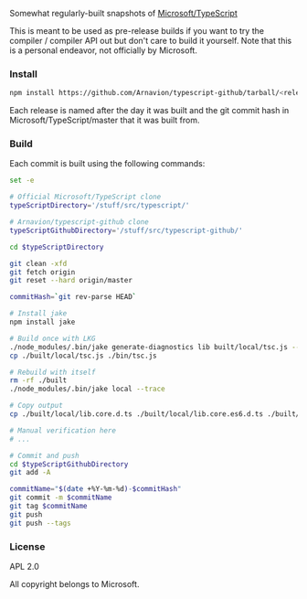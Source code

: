 Somewhat regularly-built snapshots of [Microsoft/TypeScript](https://github.com/Microsoft/TypeScript)

This is meant to be used as pre-release builds if you want to try the compiler / compiler API out but don't care to build it yourself. Note that this is a personal endeavor, not officially by Microsoft.


### Install

``` sh
npm install https://github.com/Arnavion/typescript-github/tarball/<release name>
```

Each release is named after the day it was built and the git commit hash in Microsoft/TypeScript/master that it was built from.


### Build

Each commit is built using the following commands:

```sh
set -e

# Official Microsoft/TypeScript clone
typeScriptDirectory='/stuff/src/typescript/'

# Arnavion/typescript-github clone
typeScriptGithubDirectory='/stuff/src/typescript-github/'

cd $typeScriptDirectory

git clean -xfd
git fetch origin
git reset --hard origin/master

commitHash=`git rev-parse HEAD`

# Install jake
npm install jake

# Build once with LKG
./node_modules/.bin/jake generate-diagnostics lib built/local/tsc.js --trace
cp ./built/local/tsc.js ./bin/tsc.js

# Rebuild with itself
rm -rf ./built
./node_modules/.bin/jake local --trace

# Copy output
cp ./built/local/lib.core.d.ts ./built/local/lib.core.es6.d.ts ./built/local/lib.d.ts ./built/local/lib.dom.d.ts ./built/local/lib.es6.d.ts ./built/local/lib.webworker.d.ts ./built/local/tsc.js ./built/local/typescript.d.ts ./built/local/typescriptServices.d.ts ./built/local/typescriptServices.js ./bin/tsc $typeScriptGithubDirectory

# Manual verification here
# ...

# Commit and push
cd $typeScriptGithubDirectory
git add -A

commitName="$(date +%Y-%m-%d)-$commitHash"
git commit -m $commitName
git tag $commitName
git push
git push --tags
```


### License

APL 2.0

All copyright belongs to Microsoft.
